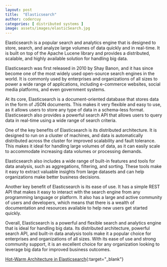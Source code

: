 ```yaml
---
layout: post
title:  "Elasticsearch"
author: codercuy
categories: [ distributed systems ]
image: assets/images/elasticSearch.jpg
---
```


Elasticsearch is a popular search and analytics engine that is designed to store, search, and analyze large volumes of data quickly and in real-time. It is built on top of the Apache Lucene library and provides a distributed, scalable, and highly available solution for handling big data.

Elasticsearch was first released in 2010 by Shay Banon, and it has since become one of the most widely used open-source search engines in the world. It is commonly used by enterprises and organizations of all sizes to power a wide range of applications, including e-commerce websites, social media platforms, and even government systems.

At its core, Elasticsearch is a document-oriented database that stores data in the form of JSON documents. This makes it very flexible and easy to use, as it allows users to store any type of data in a schema-less format. Elasticsearch also provides a powerful search API that allows users to query data in real-time using a wide range of search criteria.

One of the key benefits of Elasticsearch is its distributed architecture. It is designed to run on a cluster of machines, and data is automatically distributed across the cluster for improved scalability and fault tolerance. This makes it ideal for handling large volumes of data, as it can easily scale to accommodate increasing data volumes or processing demands.

Elasticsearch also includes a wide range of built-in features and tools for data analysis, such as aggregations, filtering, and sorting. These tools make it easy to extract valuable insights from large datasets and can help organizations make better business decisions.

Another key benefit of Elasticsearch is its ease of use. It has a simple REST API that makes it easy to interact with the search engine from any programming language or platform. It also has a large and active community of users and developers, which means that there is a wealth of documentation and resources available to help new users get started quickly.

Overall, Elasticsearch is a powerful and flexible search and analytics engine that is ideal for handling big data. Its distributed architecture, powerful search API, and built-in data analysis tools make it a popular choice for enterprises and organizations of all sizes. With its ease of use and strong community support, it is an excellent choice for any organization looking to leverage big data for improved business outcomes.

[Hot-Warm Architecture in Elasticsearch](https://codersite.dev/hot-warm-architecture-elasticsearch/){:target="_blank"}